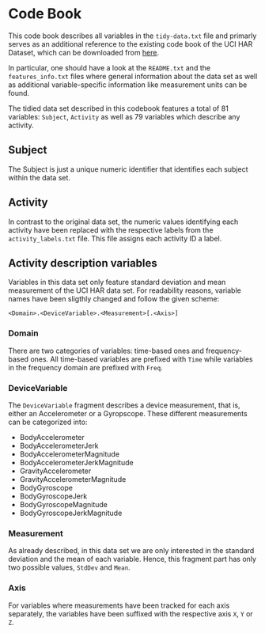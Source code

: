 # Code Book
This code book describes all variables in the `tidy-data.txt` file and primarly 
serves as an additional reference to the existing code book of the UCI HAR Dataset, which 
can be downloaded from 
[here](https://d396qusza40orc.cloudfront.net/getdata%2Fprojectfiles%2FUCI%20HAR%20Dataset.zip).

In particular, one should have a look at the `README.txt` and the `features_info.txt` files where
general information about the data set as well as 
additional variable-specific information like measurement units can be found.

The tidied data set described in this codebook features a total of 81 variables: 
`Subject`, `Activity` as well as 79 variables which describe any activity.

## Subject
The Subject is just a unique numeric identifier that identifies each subject within the data set.

## Activity
In contrast to the original data set, the numeric values identifying each activity have been 
replaced with the respective labels from the `activity_labels.txt` file. This file assigns
each activity ID a label.

## Activity description variables 
Variables in this data set only feature standard deviation and mean measurement of the 
UCI HAR data set. 
For readability reasons, variable names have been sligthly changed and follow the given scheme:

`<Domain>.<DeviceVariable>.<Measurement>[.<Axis>]`

### Domain
There are two categories of variables: time-based ones and frequency-based ones.
All time-based variables are prefixed with `Time` while variables in the frequency domain are prefixed with `Freq`.

### DeviceVariable
The `DeviceVariable` fragment describes a device measurement, that is, either an Accelerometer or a Gyropscope.
These different measurements can be categorized into:
- BodyAccelerometer
- BodyAccelerometerJerk
- BodyAccelerometerMagnitude
- BodyAccelerometerJerkMagnitude
- GravityAccelerometer
- GravityAccelerometerMagnitude
- BodyGyroscope
- BodyGyroscopeJerk
- BodyGyroscopeMagnitude
- BodyGyroscopeJerkMagnitude

### Measurement
As already described, in this data set we are only interested in the standard deviation and the mean of each variable.
Hence, this fragment part has only two possible values, `StdDev` and `Mean`.

### Axis
For variables where measurements have been tracked for each axis separately, the variables have been suffixed 
with the respective axis `X`, `Y` or `Z`.

